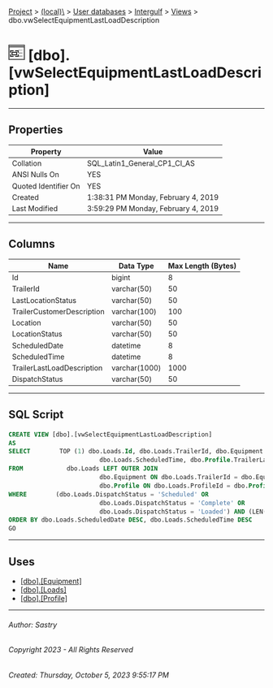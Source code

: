 #### 

[Project](../../../../index.md) > [(local)\\](../../../index.md) > [User databases](../../index.md) > [Intergulf](../index.md) > [Views](Views.md) > dbo.vwSelectEquipmentLastLoadDescription

# ![Views](../../../../Images/View32.png) [dbo].[vwSelectEquipmentLastLoadDescription]

---

## <a name="#properties"></a>Properties

| Property | Value |
|---|---|
| Collation | SQL_Latin1_General_CP1_CI_AS |
| ANSI Nulls On | YES |
| Quoted Identifier On | YES |
| Created | 1:38:31 PM Monday, February 4, 2019 |
| Last Modified | 3:59:29 PM Monday, February 4, 2019 |


---

## <a name="#columns"></a>Columns

| Name | Data Type | Max Length (Bytes) |
|---|---|---|
| Id | bigint | 8 |
| TrailerId | varchar(50) | 50 |
| LastLocationStatus | varchar(50) | 50 |
| TrailerCustomerDescription | varchar(100) | 100 |
| Location | varchar(50) | 50 |
| LocationStatus | varchar(50) | 50 |
| ScheduledDate | datetime | 8 |
| ScheduledTime | datetime | 8 |
| TrailerLastLoadDescription | varchar(1000) | 1000 |
| DispatchStatus | varchar(50) | 50 |


---

## <a name="#sqlscript"></a>SQL Script

```sql
CREATE VIEW [dbo].[vwSelectEquipmentLastLoadDescription]
AS
SELECT        TOP (1) dbo.Loads.Id, dbo.Loads.TrailerId, dbo.Equipment.LastLocationStatus, dbo.Equipment.TrailerCustomerDescription, dbo.Equipment.Location, dbo.Equipment.LocationStatus, dbo.Loads.ScheduledDate, 
                         dbo.Loads.ScheduledTime, dbo.Profile.TrailerLastLoadDescription, dbo.Loads.DispatchStatus
FROM            dbo.Loads LEFT OUTER JOIN
                         dbo.Equipment ON dbo.Loads.TrailerId = dbo.Equipment.Id LEFT OUTER JOIN
                         dbo.Profile ON dbo.Loads.ProfileId = dbo.Profile.Id
WHERE        (dbo.Loads.DispatchStatus = 'Scheduled' OR
                         dbo.Loads.DispatchStatus = 'Complete' OR
                         dbo.Loads.DispatchStatus = 'Loaded') AND (LEN(dbo.Loads.TrailerId) > 0)
ORDER BY dbo.Loads.ScheduledDate DESC, dbo.Loads.ScheduledTime DESC
GO

```


---

## <a name="#uses"></a>Uses

* [[dbo].[Equipment]](../Tables/dbo_Equipment.md)
* [[dbo].[Loads]](../Tables/dbo_Loads.md)
* [[dbo].[Profile]](../Tables/dbo_Profile.md)


---

###### Author:  Sastry

###### Copyright 2023 - All Rights Reserved

###### Created: Thursday, October 5, 2023 9:55:17 PM

